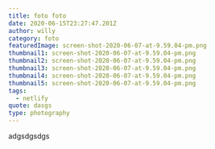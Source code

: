 ```yaml
---
title: foto foto
date: 2020-06-15T23:27:47.201Z
author: willy
category: foto
featuredImage: screen-shot-2020-06-07-at-9.59.04-pm.png
thumbnail1: screen-shot-2020-06-07-at-9.59.04-pm.png
thumbnail2: screen-shot-2020-06-07-at-9.59.04-pm.png
thumbnail3: screen-shot-2020-06-07-at-9.59.04-pm.png
thumbnail4: screen-shot-2020-06-07-at-9.59.04-pm.png
thumbnail5: screen-shot-2020-06-07-at-9.59.04-pm.png
tags:
  - netlify
quote: dasgs
type: photography
---
```

adgsdgsdgs